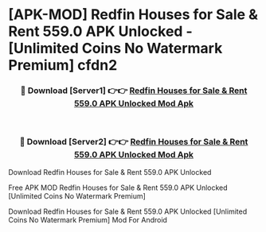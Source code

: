 # [APK-MOD] Redfin Houses for Sale & Rent 559.0 APK Unlocked - [Unlimited Coins No Watermark Premium] cfdn2



<div align="center">
<h3>🔴 Download [Server1] 👉👉 <a href="https://momento.my/?title=Redfin_Houses_for_Sale_&_Rent_559.0_APK_Unlocked">Redfin Houses for Sale & Rent 559.0 APK Unlocked Mod Apk</a></h3><br>

<h3>🔴 Download [Server2] 👉👉 <a href="https://momento.my/?title=Redfin_Houses_for_Sale_&_Rent_559.0_APK_Unlocked">Redfin Houses for Sale & Rent 559.0 APK Unlocked Mod Apk</a></h3>
</div>



Download Redfin Houses for Sale & Rent 559.0 APK Unlocked 

Free APK MOD Redfin Houses for Sale & Rent 559.0 APK Unlocked [Unlimited Coins No Watermark Premium]

Download Redfin Houses for Sale & Rent 559.0 APK Unlocked [Unlimited Coins No Watermark Premium] Mod For Android
